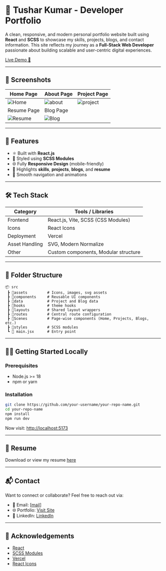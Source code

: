 # 💼 Tushar Kumar - Developer Portfolio

A clean, responsive, and modern personal portfolio website built using **React** and **SCSS** to showcase my skills, projects, blogs, and contact information. This site reflects my journey as a **Full-Stack Web Developer** passionate about building scalable and user-centric digital experiences.

[Live Demo 🔗](https://portfolio-git-main-tushar-kumars-projects-f26e856d.vercel.app/)

---

## 📸 Screenshots

| Home Page                       | About Page                              | Project Page                          | 
| ------------------------------- | --------------------------------------- | ------------------------------------- |
| ![Home](https://res.cloudinary.com/dyaz7lhkb/image/upload/v1751911530/Screenshot_2025-07-07_233152_ohqmvf.png) | ![about](https://res.cloudinary.com/dyaz7lhkb/image/upload/v1751959929/Screenshot_2025-07-08_130154_i6s6bx.png) | ![project](https://res.cloudinary.com/dyaz7lhkb/image/upload/v1751958872/Screenshot_2025-07-08_124341_jncpix.png) |
| Resume Page                     | Blog Page                               |           
|  ![Resume](https://res.cloudinary.com/dyaz7lhkb/image/upload/v1751961017/Screenshot_2025-07-08_131915_ydnuun.png) |  ![Blog](https://res.cloudinary.com/dyaz7lhkb/image/upload/v1751958959/Screenshot_2025-07-08_124548_r9nlkb.png)       |

---

## 🚀 Features

* ⚛️ Built with **React.js**
* 🎨 Styled using **SCSS Modules**
* 🌐 Fully **Responsive Design** (mobile-friendly)
* 🧠 Highlights **skills**, **projects**, **blogs**, and **resume**
* 🧭 Smooth navigation and animations

---

## 🛠️ Tech Stack

| Category       | Tools / Libraries                    |
| -------------- | ------------------------------------ |
| Frontend       | React.js, Vite, SCSS (CSS Modules)   |
| Icons          | React Icons                          |
| Deployment     | Vercel                               |
| Asset Handling | SVG, Modern Normalize                |
| Other          | Custom components, Modular structure |

---

## 📁 Folder Structure

```
📦 src
 ┣ 📂assets         # Icons, images, svg assets
 ┣ 📂components     # Reusable UI components
 ┣ 📂data           # Project and Blog data
 ┣ 📂hooks          # theme hooks
 ┣ 📂layouts        # Shared layout wrappers
 ┣ 📂routes         # Central route configuration
 ┣ 📂Scenes         # Page-wise components (Home, Projects, Blogs, etc.)
 ┣ 📂styles         # SCSS modules
 ┗ 📜 main.jsx      # Entry point
```

---

## 🧑‍💻 Getting Started Locally

### Prerequisites

* Node.js >= 18
* npm or yarn

### Installation

```bash
git clone https://github.com/your-username/your-repo-name.git
cd your-repo-name
npm install
npm run dev
```

Now visit: [http://localhost:5173](http://localhost:5173)

---

## 📄 Resume

Download or view my resume [here](https://raw.githubusercontent.com/Tushar5903/Resume/main/Tushar_Resume.pdf)

---

## 📬 Contact

Want to connect or collaborate?
Feel free to reach out via:

* 📧 Email: \[[mail](tusharkumar0509@gmail.com)]
* 🌐 Portfolio: [Visit Site](https://portfolio-git-main-tushar-kumars-projects-f26e856d.vercel.app/)
* 💼 LinkedIn: [LinkedIn](https://www.linkedin.com/in/tusharkumar0509/)

---

## 🙌 Acknowledgements

* [React](https://reactjs.org/)
* [SCSS Modules](https://sass-lang.com/)
* [Vercel](https://vercel.com/)
* [React Icons](https://react-icons.github.io/react-icons/)

